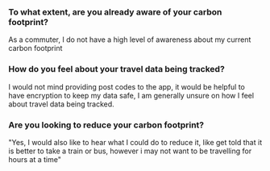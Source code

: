 ### To what extent, are you already aware of your carbon footprint?

As a commuter, I do not have a high level of awareness about my current carbon footprint


### How do you feel about your travel data being tracked?

I would not mind providing post codes to the app, it would be helpful to have encryption to keep my data safe, I am generally unsure on how I feel about travel data being tracked.

### Are you looking to reduce your carbon footprint?

"Yes, I would also like to hear what I could do to reduce it, like get told that it is better to take a train or bus, however i may not want to be travelling for hours at a time"
